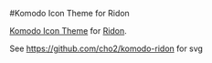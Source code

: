 #Komodo Icon Theme for Ridon

[Komodo Icon Theme](https://github.com/cho2/komodo-icon-theme) for [Ridon](https://github.com/ridon).

See https://github.com/cho2/komodo-ridon for svg




